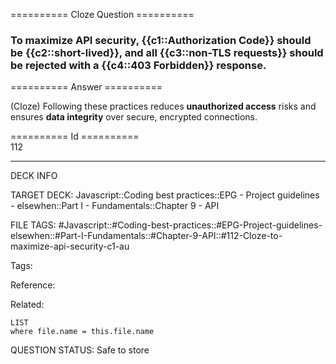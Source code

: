 ========== Cloze Question ==========

###  To maximize API security, {{c1::Authorization Code}} should be {{c2::short-lived}}, and all {{c3::non-TLS requests}} should be rejected with a {{c4::403 Forbidden}} response.  

========== Answer ==========  

(Cloze) Following these practices reduces **unauthorized access** risks and ensures **data integrity** over secure, encrypted connections.

========== Id ==========  
112

---

DECK INFO

TARGET DECK: Javascript::Coding best practices::EPG - Project guidelines - elsewhen::Part I - Fundamentals::Chapter 9 - API

FILE TAGS: #Javascript::#Coding-best-practices::#EPG-Project-guidelines-elsewhen::#Part-I-Fundamentals::#Chapter-9-API::#112-Cloze-to-maximize-api-security-c1-au

Tags:

Reference:

Related:

```dataview
LIST
where file.name = this.file.name
```

QUESTION STATUS: Safe to store
